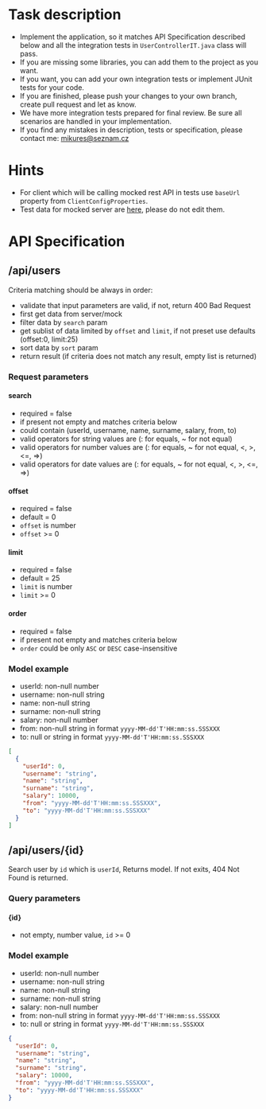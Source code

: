 # Task description
* Implement the application, so it matches API Specification described below and all the integration tests in `UserControllerIT.java` class will pass.
* If you are missing some libraries, you can add them to the project as you want. 
* If you want, you can add your own integration tests or implement JUnit tests for your code.
* If you are finished, please push your changes to your own branch, create pull request and let as know.
* We have more integration tests prepared for final review. Be sure all scenarios are handled in your implementation.
* If you find any mistakes in description, tests or specification, please contact me: mikures@seznam.cz

# Hints
* For client which will be calling mocked rest API in tests use `baseUrl` property from `ClientConfigProperties`.
* Test data for mocked server are [here](src/test/resources/__files/test.json), please do not edit them.

# API Specification
## /api/users
Criteria matching should be always in order:
* validate that input parameters are valid, if not, return 400 Bad Request
* first get data from server/mock
* filter data by `search` param
* get sublist of data limited by `offset` and `limit`, if not preset use defaults (offset:0, limit:25)
* sort data by `sort` param
* return result (if criteria does not match any result, empty list is returned)
### Request parameters
#### search
* required = false
* if present not empty and matches criteria below
* could contain (userId, username, name, surname, salary, from, to)
* valid operators for string values are (: for equals, ~ for not equal)
* valid operators for number values are (: for equals, ~ for not equal, <, >, <=, =>)
* valid operators for date values are (: for equals, ~ for not equal, <, >, <=, =>)

#### offset
* required = false
* default = 0
* `offset` is number
* `offset` >= 0

#### limit
* required = false
* default = 25
* `limit` is number
* `limit` >= 0

#### order
* required = false
* if present not empty and matches criteria below
* `order` could be only `ASC` or `DESC` case-insensitive

### Model example

* userId: non-null number
* username: non-null string
* name: non-null string 
* surname: non-null string
* salary: non-null number
* from: non-null string in format `yyyy-MM-dd'T'HH:mm:ss.SSSXXX`
* to: null or string in format `yyyy-MM-dd'T'HH:mm:ss.SSSXXX`

```json
[
  {
    "userId": 0,
    "username": "string",
    "name": "string",
    "surname": "string",
    "salary": 10000,
    "from": "yyyy-MM-dd'T'HH:mm:ss.SSSXXX",
    "to": "yyyy-MM-dd'T'HH:mm:ss.SSSXXX"
  }
]
```

## /api/users/{id}
Search user by `id` which is `userId`, Returns model. If not exits, 404 Not Found is returned.
### Query parameters
#### {id}
* not empty, number value, `id` >= 0

### Model example

* userId: non-null number
* username: non-null string
* name: non-null string
* surname: non-null string
* salary: non-null number
* from: non-null string in format `yyyy-MM-dd'T'HH:mm:ss.SSSXXX`
* to: null or string in format `yyyy-MM-dd'T'HH:mm:ss.SSSXXX`

```json
{
  "userId": 0,
  "username": "string",
  "name": "string",
  "surname": "string",
  "salary": 10000,
  "from": "yyyy-MM-dd'T'HH:mm:ss.SSSXXX",
  "to": "yyyy-MM-dd'T'HH:mm:ss.SSSXXX"
}
```